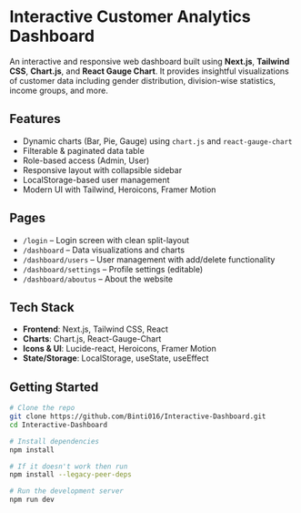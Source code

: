 #  Interactive Customer Analytics Dashboard

An interactive and responsive web dashboard built using **Next.js**, **Tailwind CSS**, **Chart.js**, and **React Gauge Chart**. It provides insightful visualizations of customer data including gender distribution, division-wise statistics, income groups, and more.

##  Features

-  Dynamic charts (Bar, Pie, Gauge) using `chart.js` and `react-gauge-chart`
-  Filterable & paginated data table
-  Role-based access (Admin, User)
-  Responsive layout with collapsible sidebar
-  LocalStorage-based user management
-  Modern UI with Tailwind, Heroicons, Framer Motion

##  Pages

- `/login` – Login screen with clean split-layout
- `/dashboard` – Data visualizations and charts
- `/dashboard/users` – User management with add/delete functionality
- `/dashboard/settings` – Profile settings (editable)
-  `/dashboard/aboutus` – About the website

## Tech Stack

- **Frontend**: Next.js, Tailwind CSS, React
- **Charts**: Chart.js, React-Gauge-Chart
- **Icons & UI**: Lucide-react, Heroicons, Framer Motion
- **State/Storage**: LocalStorage, useState, useEffect


## Getting Started

```bash
# Clone the repo
git clone https://github.com/Binti016/Interactive-Dashboard.git
cd Interactive-Dashboard

# Install dependencies
npm install

# If it doesn't work then run
npm install --legacy-peer-deps

# Run the development server
npm run dev
